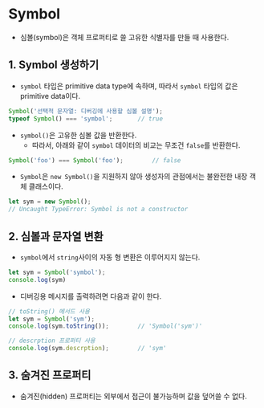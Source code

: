 # Symbol

- 심볼(symbol)은 객체 프로퍼티로 쓸 고유한 식별자를 만들 때 사용한다.



## 1. Symbol 생성하기

- `symbol` 타입은 primitive data type에 속하며, 따라서 `symbol` 타입의 값은 primitive data이다. 

```js
Symbol('선택적 문자열: 디버깅에 사용할 심볼 설명');
typeof Symbol() === 'symbol';		// true
```

- `symbol()`은 고유한 심볼 값을 반환한다.
  - 따라서, 아래와 같이 `symbol` 데이터의 비교는 무조건 `false`를 반환한다.

```js
Symbol('foo') === Symbol('foo');		// false
```

- `Symbol`은 `new Symbol()`을 지원하지 않아 생성자의 관점에서는 불완전한 내장 객체 클래스이다.

```js
let sym = new Symbol();
// Uncaught TypeError: Symbol is not a constructor
```



## 2. 심볼과 문자열 변환

- `symbol`에서 `string`사이의 자동 형 변환은 이루어지지 않는다.

```js
let sym = Symbol('symbol');
console.log(sym)
```

- 디버깅용 메시지를 출력하려면 다음과 같이 한다.

```js
// toString() 메서드 사용
let sym = Symbol('sym');
console.log(sym.toString());		// 'Symbol('sym')'

// descrption 프로퍼티 사용
console.log(sym.descrption);		// 'sym'
```



## 3. 숨겨진 프로퍼티

- 숨겨진(hidden) 프로퍼티는 외부에서 접근이 불가능하며 값을 덮어쓸 수 없다.

